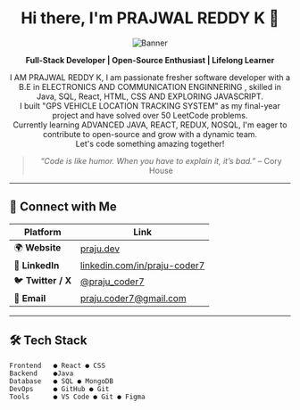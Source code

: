 <div align="center">

# Hi there, I'm PRAJWAL REDDY K 👋  
![Banner](https://github.com/praju-coder7/praju-coder7/assets/123456789/abcdef1234567890abcdef12345678) <!-- replace with your banner image URL -->

**Full-Stack Developer | Open-Source Enthusiast | Lifelong Learner**

I AM PRAJWAL REDDY K, I am passionate fresher software developer with a B.E in ELECTRONICS AND COMMUNICATION ENGINNERING , skilled in Java, SQL, React, HTML, CSS AND EXPLORING JAVASCRIPT.  
I built "GPS VEHICLE LOCATION TRACKING SYSTEM" as my final-year project and have solved over 50 LeetCode problems.  
Currently learning ADVANCED JAVA, REACT, REDUX, NOSQL, I'm eager to contribute to open-source and grow with a dynamic team.  
Let's code something amazing together!

> *“Code is like humor. When you have to explain it, it’s bad.”* – Cory House

</div>

---

## 🔗 Connect with Me
| Platform | Link |
|----------|------|
| 🌍 **Website** | [praju.dev](https://praju.dev) |
| 💼 **LinkedIn** | [linkedin.com/in/praju-coder7](https://linkedin.com/in/praju-coder7) |
| 🐦 **Twitter / X** | [@praju_coder7](https://twitter.com/praju_coder7) |
| 📧 **Email** | [praju.coder7@gmail.com](mailto:praju.coder7@gmail.com) |

---

## 🛠️ Tech Stack

```text
Frontend   ● React ● CSS
Backend    ●Java 
Database   ● SQL ● MongoDB
DevOps     ● GitHub ● Git
Tools      ● VS Code ● Git ● Figma
